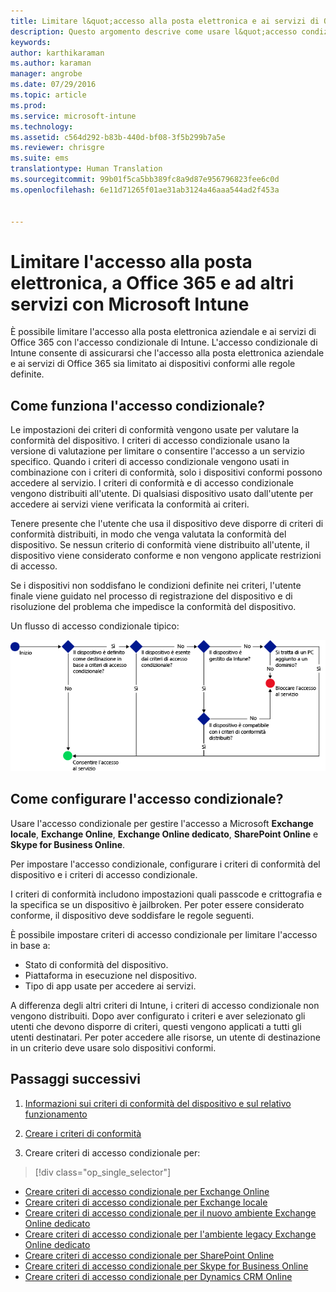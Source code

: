 ```yaml
---
title: Limitare l&quot;accesso alla posta elettronica e ai servizi di Office 365 | Microsoft Intune
description: Questo argomento descrive come usare l&quot;accesso condizionale per consentire solo ai dispositivi conformi di accedere alla posta elettronica e ai dati aziendali in SharePoint Online e altri servizi.
keywords: 
author: karthikaraman
ms.author: karaman
manager: angrobe
ms.date: 07/29/2016
ms.topic: article
ms.prod: 
ms.service: microsoft-intune
ms.technology: 
ms.assetid: c564d292-b83b-440d-bf08-3f5b299b7a5e
ms.reviewer: chrisgre
ms.suite: ems
translationtype: Human Translation
ms.sourcegitcommit: 99b01f5ca5bb389fc8a9d87e956796823fee6c0d
ms.openlocfilehash: 6e11d71265f01ae31ab3124a46aaa544ad2f453a


---
```


# Limitare l'accesso alla posta elettronica, a Office 365 e ad altri servizi con Microsoft Intune
È possibile limitare l'accesso alla posta elettronica aziendale e ai servizi di Office 365 con l'accesso condizionale di Intune. L'accesso condizionale di Intune consente di assicurarsi che l'accesso alla posta elettronica aziendale e ai servizi di Office 365 sia limitato ai dispositivi conformi alle regole definite.
## Come funziona l'accesso condizionale?
Le impostazioni dei criteri di conformità vengono usate per valutare la conformità del dispositivo. I criteri di accesso condizionale usano la versione di valutazione per limitare o consentire l'accesso a un servizio specifico. Quando i criteri di accesso condizionale vengono usati in combinazione con i criteri di conformità, solo i dispositivi conformi possono accedere al servizio. I criteri di conformità e di accesso condizionale vengono distribuiti all'utente. Di qualsiasi dispositivo usato dall'utente per accedere ai servizi viene verificata la conformità ai criteri.

Tenere presente che l'utente che usa il dispositivo deve disporre di criteri di conformità distribuiti, in modo che venga valutata la conformità del dispositivo.
Se nessun criterio di conformità viene distribuito all'utente, il dispositivo viene considerato conforme e non vengono applicate restrizioni di accesso.

Se i dispositivi non soddisfano le condizioni definite nei criteri, l'utente finale viene guidato nel processo di registrazione del dispositivo e di risoluzione del problema che impedisce la conformità del dispositivo.

Un flusso di accesso condizionale tipico:

![Immagine che illustra gli aspetti tenuti in considerazione per determinare se a un dispositivo è consentito o meno l'accesso a un servizio](../media/ConditionalAccess4.png)

## Come configurare l'accesso condizionale?
Usare l'accesso condizionale per gestire l'accesso a Microsoft **Exchange locale**, **Exchange Online**, **Exchange Online dedicato**, **SharePoint Online** e **Skype for Business Online**.

Per impostare l'accesso condizionale, configurare i criteri di conformità del dispositivo e i criteri di accesso condizionale.

I criteri di conformità includono impostazioni quali passcode e crittografia e la specifica se un dispositivo è jailbroken. Per poter essere considerato conforme, il dispositivo deve soddisfare le regole seguenti.

È possibile impostare criteri di accesso condizionale per limitare l'accesso in base a:
- Stato di conformità del dispositivo.
- Piattaforma in esecuzione nel dispositivo.
- Tipo di app usate per accedere ai servizi.

A differenza degli altri criteri di Intune, i criteri di accesso condizionale non vengono distribuiti. Dopo aver configurato i criteri e aver selezionato gli utenti che devono disporre di criteri, questi vengono applicati a tutti gli utenti destinatari. Per poter accedere alle risorse, un utente di destinazione in un criterio deve usare solo dispositivi conformi.


## Passaggi successivi
1. [Informazioni sui criteri di conformità del dispositivo e sul relativo funzionamento ](introduction-to-device-compliance-policies-in-microsoft-intune.md)

2. [Creare i criteri di conformità](create-a-device-compliance-policy-in-microsoft-intune.md)

2.  Creare criteri di accesso condizionale per:
> [!div class="op_single_selector"]
  - [Creare criteri di accesso condizionale per Exchange Online](restrict-access-to-exchange-online-with-microsoft-intune.md)
  - [Creare criteri di accesso condizionale per Exchange locale](restrict-access-to-exchange-onpremises-with-microsoft-intune.md)
  - [Creare criteri di accesso condizionale per il nuovo ambiente Exchange Online dedicato](restrict-access-to-exchange-online-with-microsoft-intune.md)
  - [Creare criteri di accesso condizionale per l'ambiente legacy Exchange Online dedicato](restrict-access-to-exchange-onpremises-with-microsoft-intune.md)
  - [Creare criteri di accesso condizionale per SharePoint Online](restrict-access-to-sharepoint-online-with-microsoft-intune.md)
  - [Creare criteri di accesso condizionale per Skype for Business Online](restrict-access-to-skype-for-business-online-with-microsoft-intune.md)
  - [Creare criteri di accesso condizionale per Dynamics CRM Online](restrict-access-to-dynamics-crm-online-with-microsoft-intune.md)



<!--HONumber=Sep16_HO3-->


